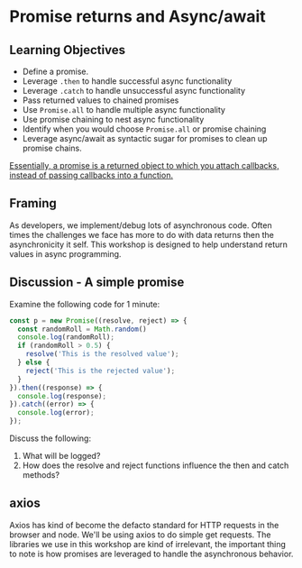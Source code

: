 # Promise returns and Async/await

## Learning Objectives
- Define a promise.
- Leverage `.then` to handle successful async functionality
- Leverage `.catch` to handle unsuccessful async functionality
- Pass returned values to chained promises
- Use `Promise.all` to handle multiple async functionality
- Use promise chaining to nest async functionality
- Identify when you would choose `Promise.all` or promise chaining
- Leverage async/await as syntactic sugar for promises to clean up promise chains.


[Essentially, a promise is a returned object to which you attach callbacks, instead of passing callbacks into a function.](https://developer.mozilla.org/en-US/docs/Web/JavaScript/Guide/Using_promises)

## Framing

As developers, we implement/debug lots of asynchronous code. Often times the challenges we face has more to do with data returns then the asynchronicity it self. This workshop is designed to help understand return values in async programming.

## Discussion - A simple promise

Examine the following code for 1 minute:

```js
const p = new Promise((resolve, reject) => {
  const randomRoll = Math.random()
  console.log(randomRoll);
  if (randomRoll > 0.5) {
    resolve('This is the resolved value');
  } else {
    reject('This is the rejected value');
  }  
}).then((response) => {
  console.log(response);
}).catch((error) => {
  console.log(error);
});
```

Discuss the following:
1. What will be logged?
2. How does the resolve and reject functions influence the then and catch methods?

## axios
Axios has kind of become the defacto standard for HTTP requests in the browser and node. We'll be using axios to do simple get requests. The libraries we use in this workshop are kind of irrelevant, the important thing to note is  how promises are leveraged to handle the asynchronous behavior.
